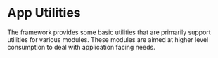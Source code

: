 # App Utilities

The framework provides some basic utilities that are primarily support utilities for various modules. These modules are aimed at higher level consumption to deal with application facing needs.
